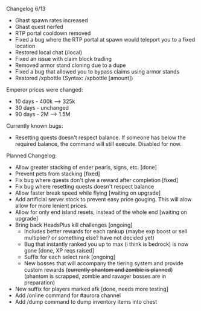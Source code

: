 Changelog 6/13

- Ghast spawn rates increased
- Ghast quest nerfed
- RTP portal cooldown removed
- Fixed a bug where the RTP portal at spawn would teleport you to a fixed location
- Restored local chat (/local)
- Fixed an issue with claim block trading
- Removed armor stand cloning due to a dupe
- Fixed a bug that allowed you to bypass claims using armor stands
- Restored /xpbottle (Syntax: /xpbottle [amount])

Emperor prices were changed:
- 10 days - 400k --> 325k
- 30 days - unchanged
- 90 days - 2M --> 1.5M

Currently known bugs:
- Resetting quests doesn't respect balance. If someone has below the required balance, the command will still execute. Disabled for now.


Planned Changelog:
- Allow greater stacking of ender pearls, signs, etc. [done]
- Prevent pets from stacking [fixed]
- Fix bug where quests don't give a reward after completion [fixed]
- Fix bug where resetting quests doesn't respect balance
- Allow faster break speed while flying [waiting on upgrade]
- Add artificial server stock to prevent easy price gouging. This will alow allow for more lenient prices.
- Allow for only end island resets, instead of the whole end [waiting on upgrade]
- Bring back HeadsPlus kill challenges [ongoing]
  - Includes better rewards for each rankup (maybe exp boost or sell multiplier? or something else? have not decided yet)
  - Bug that instantly ranked you up to max (i think is bedrock) is now gone [done, XP reqs raised]
  - Suffix for each select rank [ongoing]
  - New bosses that will accompany the tiering system and provide custom rewards (~~currently phantom and zombie is planned~~)(phantom is scrapped, zombie and ravager bosses are in preparation)
- New suffix for players marked afk [done, needs more testing]
- Add /online command for #aurora channel
- Add /dump command to dump inventory items into chest

